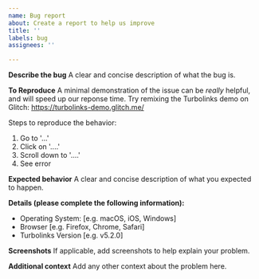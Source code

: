 ```yaml
---
name: Bug report
about: Create a report to help us improve
title: ''
labels: bug
assignees: ''

---
```


**Describe the bug**
A clear and concise description of what the bug is.

**To Reproduce**
A minimal demonstration of the issue can be *really* helpful, and will speed up our reponse time. Try remixing the Turbolinks demo on Glitch: https://turbolinks-demo.glitch.me/

Steps to reproduce the behavior:
1. Go to '...'
2. Click on '....'
3. Scroll down to '....'
4. See error

**Expected behavior**
A clear and concise description of what you expected to happen.

**Details (please complete the following information):**
 - Operating System: [e.g. macOS, iOS, Windows]
 - Browser [e.g. Firefox, Chrome, Safari]
 - Turbolinks Version [e.g. v5.2.0]

**Screenshots**
If applicable, add screenshots to help explain your problem.

**Additional context**
Add any other context about the problem here.
